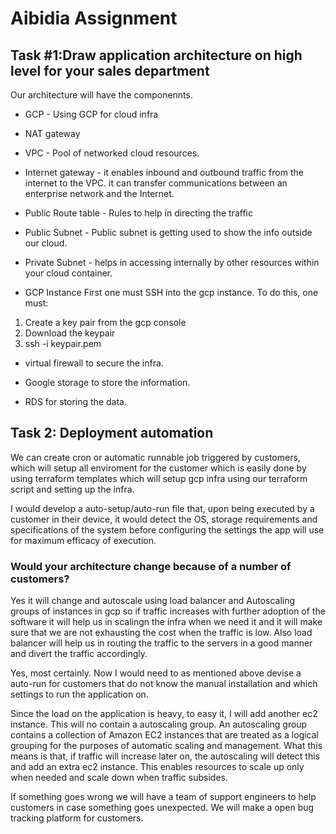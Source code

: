 # Aibidia Assignment

## Task #1:Draw application architecture on high level for your sales department ##

Our architecture will have the componennts. 

* GCP - Using GCP for cloud infra

* NAT gateway 

* VPC - Pool of networked cloud resources.

* Internet gateway - it enables inbound and outbound traffic from the internet to the VPC. it can transfer communications between an enterprise network and the Internet.

* Public Route table - Rules to help in directing the traffic

* Public Subnet - Public subnet is getting used to show the info outside our cloud.

* Private Subnet - helps in accessing internally by other resources within your cloud container.

* GCP Instance
First one must SSH into the gcp instance. To do this, one must:
1.	Create a key pair from the gcp console 
2.	Download the keypair 
3.	ssh -i keypair.pem 

* virtual firewall to secure the infra.
  
* Google storage to store the information.

*	RDS for storing the data.


## Task 2: Deployment automation

We can create cron or automatic runnable job triggered by customers, which will setup all enviroment for the customer which is easily done by using terraform templates which will setup gcp infra using our terraform script and setting up the infra. 

I would develop a auto-setup/auto-run file that, upon being executed by a customer in their device, it would detect the OS, storage requirements and specifications of the system before configuring the settings the app will use for maximum efficacy of execution.

### Would your architecture change because of a number of customers? 

Yes it will change and autoscale using load balancer and Autoscaling groups of instances in gcp so if traffic increases with further adoption of the software it will help us in scalingn the infra when we need it and it will make sure that we are not exhausting the cost when the traffic is low. Also load balancer will help us in routing the traffic to the servers in a good manner and divert the traffic accordingly.  

Yes, most certainly. Now I would need to as mentioned above devise a auto-run for customers that do not know the manual installation and which settings to run the application on. 

Since the load on the application is heavy, to easy it, I will add another ec2 instance. This will no contain a autoscaling group. An autoscaling group contains a collection of Amazon EC2 instances that are treated as a logical grouping for the purposes of automatic scaling and management. What this means is that, if traffic will increase later on, the autoscaling will detect this and add an extra ec2 instance. This enables resources to scale up only when needed and scale down when traffic subsides. 

If something goes wrong we will have a team of support engineers to help customers in case something goes unexpected. We will make a open bug tracking platform for customers.